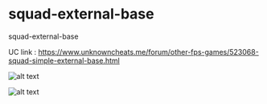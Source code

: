 # squad-external-base
squad-external-base

UC link : https://www.unknowncheats.me/forum/other-fps-games/523068-squad-simple-external-base.html


![alt text](https://github.com/UnnamedZ03/squad-external-base/blob/main/image%20(1).png)

![alt text](https://github.com/UnnamedZ03/squad-external-base/blob/main/image.png)
